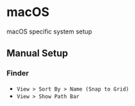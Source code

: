 # macOS

macOS specific system setup

## Manual Setup

### Finder

- `View > Sort By > Name (Snap to Grid)`
- `View > Show Path Bar`
